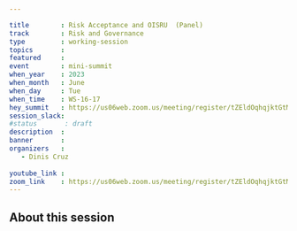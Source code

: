 ```yaml
---

title        : Risk Acceptance and OISRU  (Panel)
track        : Risk and Governance
type         : working-session
topics       :
featured     :
event        : mini-summit
when_year    : 2023
when_month   : June
when_day     : Tue
when_time    : WS-16-17
hey_summit   : https://us06web.zoom.us/meeting/register/tZEldOqhqjktGtM4SQNVK217QlpBQEHx4oKR 
session_slack:
#status       : draft
description  :
banner       : 
organizers   :
   - Dinis Cruz
  
youtube_link : 
zoom_link    : https://us06web.zoom.us/meeting/register/tZEldOqhqjktGtM4SQNVK217QlpBQEHx4oKR 
---
```



## About this session
